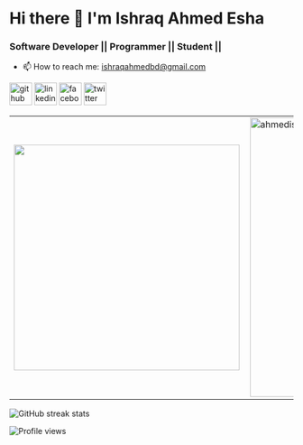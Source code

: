# Hi there 👋 I'm Ishraq Ahmed Esha
### Software Developer || Programmer || Student ||

- 📫 How to reach me: ishraqahmedbd@gmail.com 


[<img src='https://cdn.jsdelivr.net/npm/simple-icons@3.0.1/icons/github.svg' alt='github' height='40'>](https://github.com/ahmedishraq)  [<img src='https://cdn.jsdelivr.net/npm/simple-icons@3.0.1/icons/linkedin.svg' alt='linkedin' height='40'>](https://www.linkedin.com/in/ishraq-ahmed-esha-244978172/)  [<img src='https://cdn.jsdelivr.net/npm/simple-icons@3.0.1/icons/facebook.svg' alt='facebook' height='40'>](https://www.facebook.com/ishraq.ahmed.14)  [<img src='https://cdn.jsdelivr.net/npm/simple-icons@3.0.1/icons/twitter.svg' alt='twitter' height='40'>](https://twitter.com/ahmed_ishraq) 

<!-- different way to show top language stats.
[![Top Langs](https://github-readme-stats.vercel.app/api/top-langs/?username=ahmedishraq)](https://github.com/anuraghazra/github-readme-stats)
 -->

<!-- old version of readme stats -->

<!--<p><img align="left" src="https://github-readme-stats.vercel.app/api/top-langs?username=ahmedishraq&show_icons=true&locale=en&layout=compact" alt="ahmedishraq" /></p> -->

<!-- <p>&nbsp;<img align="center" src="https://github-readme-stats.vercel.app/api?username=ahmedishraq&show_icons=true&locale=en" alt="ahmedishraq" /></p> -->

<!-- end old version of readme stats-->

<!-- new look for lang-->
<center>
  <table>
    <tr>
        <td><img width="400px" align="left" src="https://github-readme-stats.vercel.app/api/top-langs/?username=ahmedishraq&langs_count=12&theme=tokyonight&layout=compact" /></td>
        <!--<td><img width="495px" align="left" src="https://github-readme-stats.vercel.app/api?username=ahmedishraq&show_icons=true_color=fff&icon_color=79ff97&text_color=9f9f9f&bg_color=151515" /></td> -->
     <td><img width="495px" align="left" src="https://github-readme-stats.vercel.app/api?username=ahmedishraq&show_icons=true&locale=en" alt="ahmedishraq" /></td>
    </tr>   
  </table>
</center>

<!-- end new look for lang -->

<!-- ![GitHub stats](https://github-readme-stats.vercel.app/api?username=ahmedishraq&show_icons=true) --> 

![GitHub streak stats](https://github-readme-streak-stats.herokuapp.com/?user=ahmedishraq) 


![Profile views](https://gpvc.arturio.dev/ahmedishraq)  
